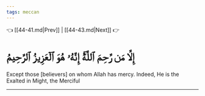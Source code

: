 ```yaml
---
tags: meccan
---
```


👈 [[44-41.md|Prev]] | [[44-43.md|Next]] 👉

# إِلَّا مَن رَّحِمَ ٱللَّهُۚ إِنَّهُۥ هُوَ ٱلۡعَزِيزُ ٱلرَّحِيمُ

Except those [believers] on whom Allah has mercy. Indeed, He is the Exalted in Might, the Merciful

---

